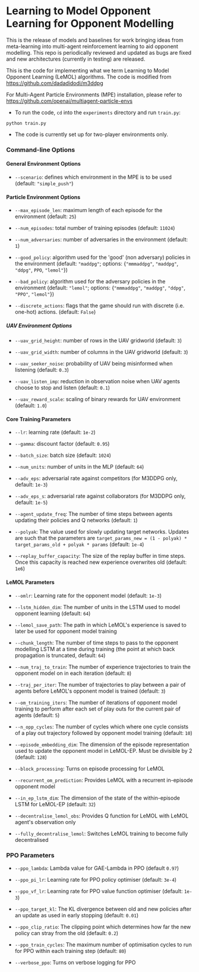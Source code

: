 # Learning to Model Opponent Learning for Opponent Modelling 

This is the release of models and baselines for work bringing ideas from meta-learning into multi-agent reinforcement learning to aid opponent modelling.
This repo is periodically reviewed and updated as bugs are fixed and new architectures (currently in testing) are released.

This is the code for implementing what we term Learning to Model Opponent Learning (LeMOL) algorithms. 
The code is modified from https://github.com/dadadidodi/m3ddpg

For Multi-Agent Particle Environments (MPE) installation, please refer to https://github.com/openai/multiagent-particle-envs

- To run the code, `cd` into the `experiments` directory and run `train.py`:

``python train.py``

- The code is currently set up for two-player environments only.

### Command-line Options

#### General Environment Options

- `--scenario`: defines which environment in the MPE is to be used (default: `"simple_push"`)

#### Particle Environment Options

- `--max_episode_len`: maximum length of each episode for the environment (default: `25`)

- `--num_episodes`: total number of training episodes (default: `11024`)

- `--num_adversaries`: number of adversaries in the environment (default: `1`)

- `--good_policy`: algorithm used for the 'good' (non adversary) policies in the environment
(default: `"maddpg"`; options: {`"mmmaddpg"`, `"maddpg"`, `"ddpg"`, `PPO`, `"lemol"`})

- `--bad_policy`: algorithm used for the adversary policies in the environment
(default: `"lemol"`; options: {`"mmmaddpg"`, `"maddpg"`, `"ddpg"`, `"PPO"`, `"lemol"`})

- `--discrete_actions`: flags that the game should run with discrete (i.e. one-hot) actions.
(default: `False`)

##### UAV Environment Options

- `--uav_grid_height`: number of rows in the UAV gridworld (default: `3`)

- `--uav_grid_width`: number of columns in the UAV gridworld (default: `3`)

- `--uav_seeker_noise`: probability of UAV being misinformed when listening (default: `0.3`)

- `--uav_listen_imp`: reduction in observation noise when UAV agents choose to stop and listen (default: `0.1`)

- `--uav_reward_scale`: scaling of binary rewards for UAV environment (default: `1.0`)

#### Core Training Parameters

- `--lr`: learning rate (default: `1e-2`)

- `--gamma`: discount factor (default: `0.95`)

- `--batch_size`: batch size (default: `1024`)

- `--num_units`: number of units in the MLP (default: `64`)

- `--adv_eps`: adversarial rate against competitors (for M3DDPG only, default: `1e-3`)

- `--adv_eps_s`: adversarial rate against collaborators (for M3DDPG only, default: `1e-5`)

- `--agent_update_freq`: The number of time steps between agents updating their policies and Q networks (default: `1`)

- `--polyak`: The value used for slowly updating target networks. Updates are such that the parameters are `target_params_new = (1 - polyak) * target_params_old + polyak * params` (default: `1e-4`)

- `--replay_buffer_capacity`: The size of the replay buffer in time steps. Once this capacity is reached new experience overwrites old (default: `1e6`)

#### LeMOL Parameters

- `--omlr`: Learning rate for the opponent model (default: `1e-3`)

- `--lstm_hidden_dim`: The number of units in the LSTM used to model opponent learning (default: `64`)

- `--lemol_save_path`: The path in which LeMOL's experience is saved to later be used for opponent model training

- `--chunk_length`: The number of time steps to pass to the opponent modelling LSTM at a time during training (the point at which back propagation is truncated, default: `64`)

- `--num_traj_to_train`: The number of experience trajectories to train the opponent model on in each iteration (default: `8`)

- `--traj_per_iter`: The number of trajectories to play between a pair of agents before LeMOL's opponent model is trained (default: `3`)

- `--om_training_iters`: The number of iterations of opponent model training to perform after each set of play outs for the current pair of agents (default: `5`)

- `--n_opp_cycles`: The number of cycles which where one cycle consists of a play out trajectory followed by opponent model training (default: `10`)

- `--episode_embedding_dim`: The dimension of the episode representation used to update the opponent model in LeMOL-EP. Must be divisible by 2 (default: `128`)

- `--block_processing`: Turns on episode processing for LeMOL

- `--recurrent_om_prediction`: Provides LeMOL with a recurrent in-episode opponent model

- `--in_ep_lstm_dim`: The dimension of the state of the within-episode LSTM for LeMOL-EP (default: `32`)

- `--decentralise_lemol_obs`: Provides Q function for LeMOL with LeMOL agent's observation only

- `--fully_decentralise_lemol`: Switches LeMOL training to become fully decentralised

### PPO Parameters

- `--ppo_lambda`: Lambda value for GAE-Lambda in PPO (default `0.97`)

- `--ppo_pi_lr`: Learning rate for PPO policy optimiser (default: `3e-4`)

- `--ppo_vf_lr`: Learning rate for PPO value function optimiser (default: `1e-3`)

- `--ppo_target_kl`: The KL divergence between old and new policies after an update as used in early stopping (default: `0.01`)

- `--ppo_clip_ratio`: The clipping point which determines how far the new policy can stray from the old (default: `0.2`)

- `--ppo_train_cycles`: The maximum number of optimisation cycles to run for PPO within each training step (default: `80`)

- `--verbose_ppo`: Turns on verbose logging for PPO